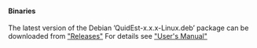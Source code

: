 
#### Binaries

The latest version of the Debian ’QuidEst-x.x.x-Linux.deb’ package can be downloaded from 
["Releases"](https://github.com/canessae/Quidest/releases) For details see ["User's Manual"](https://github.com/canessae/Quidest/blob/main/Quidest-UserManual-v1.pdf)


